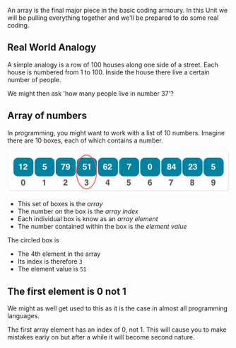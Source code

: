 An array is the final major piece in the basic coding armoury. In this Unit we will be pulling everything together and we'll be prepared to do some real coding.

## Real World Analogy
A simple analogy is a row of 100 houses along one side of a street. Each house is numbered from 1 to 100. Inside the house there live a certain number of people.

We might then ask 'how many people live in number 37'?

## Array of numbers
In programming, you might want to work with a list of 10 numbers. Imagine there are 10 boxes, each of which contains a number.

![](.guides/img/1d-array.png)

- This set of boxes is the *array*
- The number on the box is the *array index*
- Each individual box is know as an *array element*
- The number contained within the box is the *element value*

The circled box is

- The 4th element in the array
- Its index is therefore `3`
- The element value is `51`

## The first element is 0 not 1
We might as well get used to this as it is the case in almost all programming languages.

The first array element has an index of 0, not 1. This will cause you to make mistakes early on but after a while it will become second nature.

